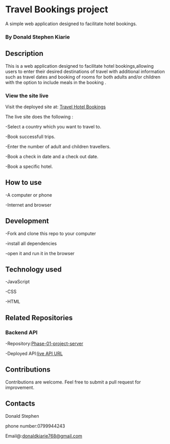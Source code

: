 # Travel Bookings project

A simple  web application designed to facilitate hotel bookings.

### By Donald Stephen Kiarie

 ## Description

This is a web application designed to facilitate hotel bookings,allowing users to enter their desired destinations of  travel with additional information such as travel dates  and booking of rooms for both adults and/or children with the option to include meals in the booking .

### View the site live

Visit the deployed site at: [Travel Hotel Bookings](https://d0nn-opsbyte.github.io/phase-01-project/)

The live site does the following :

 -Select a country which you want to travel to.

 -Book successfull trips.

 -Enter the number of adult and children travellers.

 -Book a check in date and a check out date.

 -Book a specific hotel.

## How to use

-A computer or phone

-Internet and browser

## Development

 -Fork and clone this repo to your computer

 -install all dependencies

 -open it and run it in the browser

 ## Technology used

 -JavaScript

 -CSS

 -HTML

 ## Related Repositories

 ### Backend API

 -Repository:[Phase-01-project-server](git@github.com:d0nn-opsbyte/phase-01-project-server)

 -Deployed API:[live API URL](https://phase-01-project-server.onrender.com)

 ## Contributions

 Contributions are welcome. Feel free to submit a pull request for improvement.

## Contacts

 Donald Stephen

 phone number:0799944243 

 Email@:donaldkiarie768@gmail.com